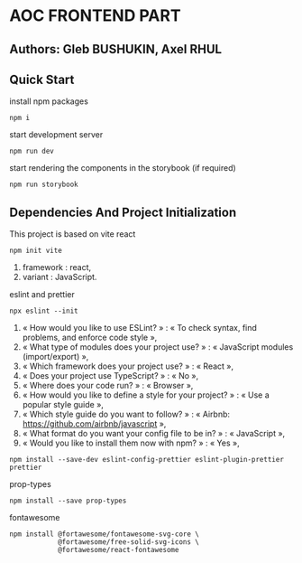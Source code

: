 # AOC FRONTEND PART

## Authors: Gleb BUSHUKIN, Axel RHUL

## Quick Start

install npm packages
```shell
npm i
```

start development server
```shell
npm run dev
```

start rendering the components in the storybook (if required)
```shell
npm run storybook
```

## Dependencies And Project Initialization

This project is based on vite react
```shell
npm init vite
```

1) framework : react,
2) variant : JavaScript.

eslint and prettier
```shell
npx eslint --init
```

1) « How would you like to use ESLint? » : « To check syntax, find problems, and enforce code style »,
2) « What type of modules does your project use? » : « JavaScript modules (import/export) »,
3) « Which framework does your project use? » : « React »,
4) « Does your project use TypeScript? » : « No »,
5) « Where does your code run? » : « Browser »,
6) « How would you like to define a style for your project? » : « Use a popular style guide »,
7) « Which style guide do you want to follow? » : « Airbnb: https://github.com/airbnb/javascript »,
8) « What format do you want your config file to be in? » : « JavaScript »,
9) « Would you like to install them now with npm? » : « Yes »,

```shell  
npm install --save-dev eslint-config-prettier eslint-plugin-prettier prettier
```

prop-types
```shell
npm install --save prop-types
```

fontawesome
```shell
npm install @fortawesome/fontawesome-svg-core \
            @fortawesome/free-solid-svg-icons \
            @fortawesome/react-fontawesome
```